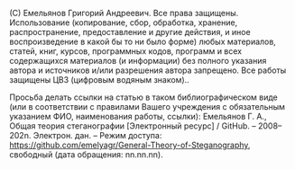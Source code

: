 (С) Емельянов Григорий Андреевич. Все права защищены. Использование (копирование, сбор, обработка, хранение, распространение, предоставление и другие действия, и иное воспроизведение в какой бы то ни было форме) любых материалов, статей, книг, курсов, программных кодов, программ и всех содержащихся материалов (и информации) без полного указания автора и источников и/или разрешения автора запрещено. Все работы защищены ЦВЗ (цифровым водяным знаком)..

Просьба делать ссылки на статью в таком библиографическом виде (или в соответствии с правилами Вашего учреждения с обязательным указанием ФИО, наименования работы, ссылки): Емельянов Г. А., Общая теория стеганографии [Электронный ресурс] / GitHub. – 2008–202n. Электрон. дан. – Режим доступа: https://github.com/emelyagr/General-Theory-of-Steganography, свободный (дата обращения: nn.nn.nn).
